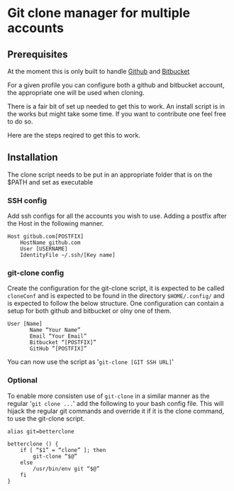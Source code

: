 # Git clone manager for multiple accounts

## Prerequisites

At the moment this is only built to handle [Github](github.com) and [Bitbucket](bitbucket.com)

For a given profile you can configure both a github and bitbucket account, the appropriate one will be used when cloning.

There is a fair bit of set up needed to get this to work. An install script is in the works but might take some time. If you want to contribute one feel free to do so.

Here are the steps reqired to get this to work.


## Installation
The clone script needs to be put in an appropriate folder that is on the $PATH and set as executable
### SSH config
 Add ssh configs for all the accounts you wish to use. Adding a postfix after the Host in the following manner. 
```
Host gitbub.com[POSTFIX]
    HostName github.com
    User [USERNAME]
    IdentityFile ~/.ssh/[Key name]
``` 
### git-clone config
 Create the configuration for the git-clone script, it is expected to be called ```cloneConf``` and is expected to be found in the directory ```$HOME/.config/``` and is expected to follow the below structure. One configuration can contain a setup for both github and bitbucket or olny one of them.

 ```
 User [Name]
		Name “Your Name” 
		Email “Your Email”
		Bitbucket “[POSTFIX]”
		GitHub ”[POSTFIX]”
```

You can now use the script as '```git-clone [GIT SSH URL]```'

### Optional
To enable more consisten use of ```git-clone``` in a similar manner as the regular '```git clone ...```' add the following to your bash config file. This will hijack the regular git commands and override it if it is the clone command, to use the git-clone script.

``` 
alias git=betterclone

betterclone () {
	if [ “$1” = “clone” ]; then
  		git-clone “$@”
	else
  		/usr/bin/env git “$@”
	fi
}
```